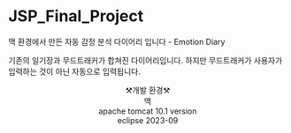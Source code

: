 # JSP_Final_Project
맥 환경에서 만든 자동 감정 분석 다이어리 입니다 - Emotion Diary

기존의 일기장과 무드트래커가 합쳐진 다이어리입니다.
하지만 무드트래커가 사용자가 입력하는 것이 아닌 자동으로 입력됩니다.

<center>
⚒️개발 환경⚒️ <br>
맥<br>
apache tomcat 10.1 version<br>
eclipse 2023-09<br>
</center>

